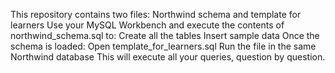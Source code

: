 This repository contains two files: Northwind schema and template for learners
Use your MySQL Workbench and execute the contents of northwind_schema.sql to:
Create all the tables
Insert sample data
Once the schema is loaded:
Open template_for_learners.sql
Run the file in the same Northwind database
This will execute all your queries, question by question.

